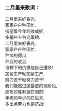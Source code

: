 

### 二月里来歌词：

二月里来好春光,  
家家户户种田忙.  
指望着今年的收成好,  
多捐些五谷充军粮.  
二月里来好春光,  
家家户户种田忙.  
种瓜的得瓜,  
种豆的收豆,  
谁种下的仇恨他自己遭殃!  
加紧生产呦加紧生产,  
努力苦干呦努力苦干!  
我们能熬过这最苦的现阶段,  
反攻的胜利就在眼前!  
年老的年少的在后方,  
多出点劳力也是抗战!  

